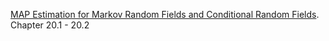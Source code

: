[MAP Estimation for Markov Random Fields and Conditional Random Fields](90.005-probabilistic_graphical_models/5.3.3-Learn-MNparam-MAP-regularization.pdf). Chapter 20.1 - 20.2
